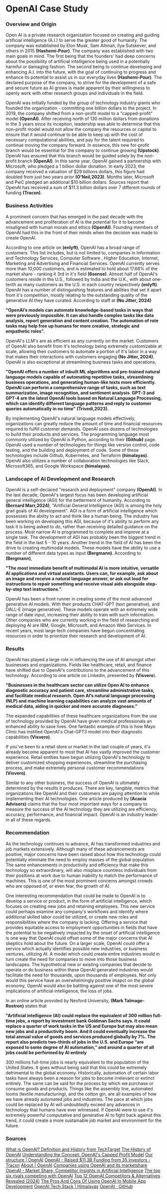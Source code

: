 # OpenAI Case Study 

### Overview and Origin 

Open AI is a private research organization focused on creating and guiding artificial intelligence (A.I.) to serve the greater good of humanity. The company was established by Elon Musk, Sam Altman, Ilya Sutskever, and others in 2015 **(Hashemi-Pour)**. The company was established with two main goals in mind. The first being that the founders' had deep concerns about the possibility of artificial intelligence being used in a potentially harmful or damaging fashion. The second being to continue developing and enhancing A.I. into the future, with the goal of continuing to progress and enhance its potential to assist us in our everyday lives **(Hashemi-Pour)**.
The declared purpose of the company, to strive for the development of a safe and secure future as AI grows is made apparent by their willingness to openly work with other research groups and individuals in the field.

OpenAI was initially funded by the group of technology industry giants who founded the organization - committing one billion dollars to the project. In 2019, the company shifted from a non-profit model to a "capped-profit" model **(OpenAI)**. After receiving north of 130 million dollars from donations in the 3 years since its inception, leadership was able to determine that this non-profit model would not allow the company the resources or capital to ensure that it would continue to be able to keep up with the cost of necessary computational abilities, and pay for the talent required to continue moving the company forward. In essence, this new for-profit branch would be essential for the company to continue growing **(Upstock)**. OpenAI has ensured that this branch would be guided solely by the non-profit branch **(OpenAI)**. In this same year, OpenAI gained a partnership with Microsoft, who pledged a 1 billion dollar donation. In early 2023, the company received a valuation of $29 billions dollars, this figure had doubled from just two years prior **(O'Neil,2023)**. Months later, Microsoft and PwC pledged an additional $10 billion dollars. Sources report that OpenAI has received a sum of $11.3 billion dollars over 7 different rounds of funding **(Tracxn)**. 

### Business Activities 

A prominent concern that has emerged in the past decade with the advancement and proliferation of AI is the potential for it to become misaligned with human morals and ethics **(OpenAI)**. Founding members of OpenAI had this in the front of their minds when the decision was made to create OpenAI.

According to one article on **(enlyft)**, OpenAI has a broad range of customers. This list includes, but is not limited to, companies in Information and Technology Services, Computer Software , Higher Education, Internet, Marketing and Advertising and Financial Services. OpenAI currently serves more than 10,000 customers, and is estimated to hold about 17.68% of the market share - ranking it 3rd in it's field **(6sense)**. Almost half of OpenAI's customers reside in the U.S., followed by India and the U.K., with about one-tenth as many customers as the U.S. in each country respectively **(enlyft)**. OpenAI has a number of distinguishing features and abilities that set it apart from it's competition, mostly relating to the outstanding quality of the generative AI they have curated. According to staff at **(No Jitter, 2024)** 

**"OpenAI’s models can automate knowledge-based tasks in ways that were previously impossible. It can also handle complex tasks like data analysis, report generation and content creation. The automation of rote tasks may help free up humans for more creative, strategic and empathetic roles".**

OpenAI's LLM's are as efficient as any currently on the market. Customers of OpenAI also benefit from it's technology being extremely customizable at scale, allowing their customers to automate a portion of it's labor in a way that makes their interactions with customers engaging **(No Jitter, 2024)**. OpenAI is also exceptional at streamlining business tasks and operations, 

**"OpenAI offers a number of inbuilt ML algorithms and pre-trained natural language models capable of automating repetitive tasks, streamlining business operations, and generating human-like texts more efficiently. OpenAI can perform a comprehensive range of tasks, such as text summarization, image recognition, and sentiment analysis. GPT-3 and GPT-4 are the latest OpenAI tools based on Natural Language Processing, which can identify different language patterns and reply to customer queries automatically in no time" **(Trivedi,2023)**.**

By implementing OpenAI's natural language models effectively, organizations can greatly reduce the amount of time and financial resources required to fulfill customer demands. OpenAI uses dozens of technologies to build their products and services. The programming language most commonly utilized by OpenAI is Python, according to their **(Github)** page. OpenAI used a number of technologies for things like version control, code testing, and the building and deployment of code. Some of these technologies include Github, Kubernetes, and Terraform **(himalayas)**. OpenAI also utilizes a number of collaboration technologies like Slack, Microsoft365, and Google Workspace **(himalayas)**. 

### Landscape of AI Development and Research

OpenAI is a self-declared "research and deployment" company **(OpenAI)**. In the last decade, OpenAI's largest focus has been developing artificial general intelligence
(AGI) for the betterment of humanity. According to **(Bernard Marr,2024)**, "Artificial General Intelligence (AGI) is among the holy grail goals of AI development". AGI is a form of artificial intelligence which possesses the ability to act and think like a human being. The industry has been working on developing this AGI, because of it's ability to perform any task it is being asked to do, rather than receiving detailed guidance on the process. Most narrow AI is programmed to complete and improve at a single task. The development of AGI has probably been the biggest trend in the field in the last 5 - 10 years. Another trend in the field of AI has been the drive to creating multimodal models. These models have the ability to use a number of different data types as input **(Bergmann)**. According to **(Bergmann)**, 

**"The most immediate benefit of multimodal AI is more intuitive, versatile AI applications and virtual assistants. Users can, for example, ask about an image and receive a natural language answer, or ask out loud for instructions to repair something and receive visual aids alongside step-by-step text instructions.".**

OpenAI has been a front runner in creating some of the most advanced generative AI models. With their products CHAT-GPT (text generative), and DALL-E (image generative). These models operate with an extremely wide range of date input, increasing their ability to train with such information. Other companies who are currently working in the field of researching and deploying AI are IBM, Google, Microsoft, and Amazon Web Services. In recent years, most large tech companies have begun concentrating resources in order to prioritize their research and development of AI. 

### Results

OpenAI has played a large role in influencing the use of AI amongst other businesses and organizations. Fields like healthcare, retail, and finance have shifted due to OpenAI's contributions to the advancement of this technology. According to one article on Linkedin, presented by **(Visvero**).

**"Businesses in the healthcare sector can utilize Open AI to enhance diagnostic accuracy and patient care, streamline administrative tasks, and facilitate medical research. Open AI’s natural language processing (NLP) and machine learning capabilities can analyze vast amounts of medical data, aiding in quicker and more accurate diagnoses."**

The expanded capabilities of these healthcare organizations from the use of technology provided by OpenAI have given medical professionals an enhanced ability to save lives. One fantastic example of this is how Mayo Clinic has instilled OpenAI's Chat-GPT3 model into their diagnostic capabilities **(Visvero)**. 

If you've been to a retail store or market in the last couple of years, it's already become apparent to most that AI has vastly improved the customer experience. Retail entities have begun utilizing OpenAI's technology to deliver customized shopping experiences, streamline the purchasing process, and make extremely personal customer recommendations **(Visvero)**. 

Similar to any other business, the success of OpenAI is ultimately determined by the results it produces. There are key, tangible, metrics that organizations like OpenAI and their customers are paying attention to while implementing their AI technologies. One article produced by **(Acacia Advisors)** claims that the four most important ways for a company to measure the success of the AI technology they are utilizing are efficiency, accuracy, performance, and financial impact. OpenAI is an industry leader in all of these regards. 

### Recommendation

As the technology continues to advance, AI has transformed industries and job markets extensively. Although many of these advancements are positive, major concerns have been raised about how this technology could potentially eliminate the need to employ masses of the global population. The same enhancements in productivity and efficiency that make this technology so extraordinary, will also misplace countless individuals from their positions at work due to human inability to match the performance of machines. This is one of the most prominent concerns amongst crowds who are opposed of, or even fear, the growth of AI. 

One interesting recommendation that could be made to OpenAI is to develop a service or product, in the form of artificial intelligence, which focuses on creating new jobs and retaining employees. This new service could perhaps examine any company's workflows and identify where additional skilled labor could be utilized, or create new roles and responsibilities where the company is lacking. Offering a service that provides equitable access to employment opportunities in fields that have the potential to be negatively impacted by the onset of artificial intelligence is one way that OpenAI could offset some of the major concerns that AI skeptics hold about the future. On a larger scale, OpenAI could offer a service which actually identifies possible new industries, or business ventures, utilizing AI. A model which could create entire industries would in turn create the need for companies to move into those business landscapes. The hypothetical new or existing companies that decide to operate or do business within these OpenAI generated industries would facilitate the need for thousands, upon thousands of employees. Not only would this service have an overwhelmingly positive imapct on the global economy, OpenAI would also be battling against one of the most severe implications of artificial intelligence, the loss of jobs.

In an online article provided by Nexford University, **(Mark Talmage-Rostron)** states that

**"Artificial intelligence (AI) could replace the equivalent of 300 million full-time jobs, a report by investment bank Goldman Sachs says. It could replace a quarter of work tasks in the US and Europe but may also mean new jobs and a productivity boom. And it could eventually increase the total annual value of goods and services produced globally by 7%. The report also predicts two-thirds of jobs in the U.S. and Europe “are exposed to some degree of AI automation,” and around a quarter of all jobs could be performed by AI entirely**

300 millions full-time jobs is nearly equivalent to the population of the United States. It goes without being said that this could be extremely detrimental to the global economy. Historically, automation of certain labor tasks have always been a reason for jobs to become irrelevant or extinct entirely. The same can be said for the process by which we purchase or consume goods and products. Things like the assembly line, automated looms (textile manufacturing), and the cotton gin, are all examples of how we have already automated jobs and industries. The pace at which jobs could be replaced by AI will undoubtedly exceed any advances in technology that humans have ever witnessed. If OpenAI were to use it's extremely powerful computative and generative AI to fight back against this trend, it could create a more sustainable job market and environment for the future. 

### Sources 
[What is OpenAI? Definition and History from TechTarget](https://www.techtarget.com/searchenterpriseai/definition/OpenAI)
[The History of OpenAI](https://www.lxahub.com/stories/the-history-of-openai)
[Understanding the Concept: OpenAI's Capped Profit Model](https://www.upstock.io/post/understanding-the-concept-openai-capped-profit-model)
[Our structure | OpenAI](https://openai.com/our-structure/)
[OpenAI - Raised $11.3B Funding from 35 investors - Tracxn](https://tracxn.com/d/companies/openai/__kElhSG7uVGeFk1i71Co9-nwFtmtyMVT7f-YHMn4TFBg/funding-and-investors)
[About | OpenAI](https://openai.com/about/)
[Companies using OpenAI and its marketshare](https://enlyft.com/tech/products/openai#:~:text=The%20companies%20using%20OpenAI%20are,1%20years%20and%206%20months)
[OpenAI - Market Share, Competitor Insights in Artificial Intelligence](https://6sense.com/tech/artificial-intelligence/openai-market-share)
[The top six rivals competing with OpenAI](https://www.ai-supremacy.com/p/the-top-six-rivals-competing-with)
[Top 12 OpenAI Competitors & Alternatives Revealed (2024)](https://thebusinessdive.com/openai-competitors#openais-strongest-competitors)
[The Pros And Cons Of Using OpenAI In Mobile App Development](https://elearningindustry.com/the-pros-and-cons-of-using-openai-in-mobile-app-development)
[OpenAI Tech Stack | Himalayas](https://himalayas.app/companies/openai/tech-stack)
[OpenAI · GitHub](https://github.com/openai)



